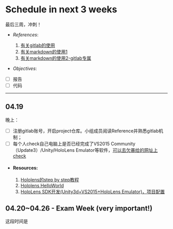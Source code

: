 # Schedule in next 3 weeks

最后三周，冲刺！

+ *References*:
  1. [有关gitlab的使用](https://blog.cnbluebox.com/blog/2014/04/15/gitlabde-shi-yong/)
  2. [有关markdown的使用1](http://www.cnblogs.com/rossoneri/p/4446440.html)
  3. [有关markdown的使用2-gitlab专属](https://docs.gitlab.com/ce/user/markdown.html#newlines)

+ *Objectives*:
- [ ] 报告
- [ ] 代码

*******
## 04.19
晚上：
- [ ] 注册gitlab账号，开启project仓库。小组成员阅读Reference并熟悉gitlab机制；
- [ ] 每个人check自己电脑上是否已经完成了VS2015 Community（Update3）/Unity/HoloLens Emulator等软件，[可以去欠暴给的网址上check](https://developer.microsoft.com/en-us/windows/mixed-reality/install_the_tools)   

+ #### Resources:
    1. [Hololens的step by step教程](https://developer.microsoft.com/en-us/windows/mixed-reality/academy)
    2. [Hololens HelloWorld](http://hololenshelpwebsite.com/Blog/EntryId/1006/HoloLens-Hello-World)
    3. [HoloLens SDK开发(Unity3d+VS2015+HoloLens Emulator)，项目配置](http://lib.csdn.net/article/unity3d/36869)
   
## 04.20~04.26 - Exam Week (very important!)
这段时间是